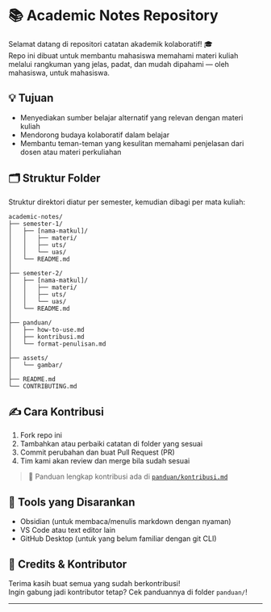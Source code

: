 # 📚 Academic Notes Repository

Selamat datang di repositori catatan akademik kolaboratif! 🎓  
Repo ini dibuat untuk membantu mahasiswa memahami materi kuliah melalui rangkuman yang jelas, padat, dan mudah dipahami — oleh mahasiswa, untuk mahasiswa.

## 💡 Tujuan
- Menyediakan sumber belajar alternatif yang relevan dengan materi kuliah
- Mendorong budaya kolaboratif dalam belajar
- Membantu teman-teman yang kesulitan memahami penjelasan dari dosen atau materi perkuliahan

## 🗂️ Struktur Folder

Struktur direktori diatur per semester, kemudian dibagi per mata kuliah:

```
academic-notes/
├── semester-1/
│   ├── [nama-matkul]/
│   │   ├── materi/
│   │   ├── uts/
│   │   └── uas/
│   └── README.md
│
├── semester-2/
│   ├── [nama-matkul]/
│   │   ├── materi/
│   │   ├── uts/
│   │   └── uas/
│   └── README.md
│
├── panduan/
│   ├── how-to-use.md
│   ├── kontribusi.md
│   └── format-penulisan.md
│
├── assets/
│   └── gambar/
│
├── README.md
└── CONTRIBUTING.md
```

## ✍️ Cara Kontribusi

1. Fork repo ini
2. Tambahkan atau perbaiki catatan di folder yang sesuai
3. Commit perubahan dan buat Pull Request (PR)
4. Tim kami akan review dan merge bila sudah sesuai

> 📌 Panduan lengkap kontribusi ada di [`panduan/kontribusi.md`](./panduan/kontribusi.md)

## 🔧 Tools yang Disarankan

- Obsidian (untuk membaca/menulis markdown dengan nyaman)
- VS Code atau text editor lain
- GitHub Desktop (untuk yang belum familiar dengan git CLI)

## 🤝 Credits & Kontributor

Terima kasih buat semua yang sudah berkontribusi!  
Ingin gabung jadi kontributor tetap? Cek panduannya di folder `panduan/`!

---

